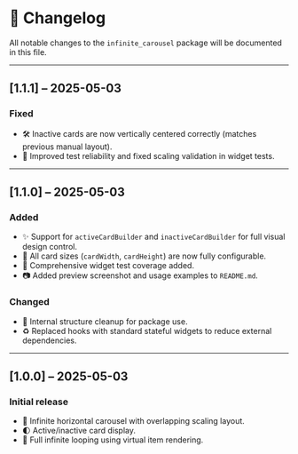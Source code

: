# 📓 Changelog

All notable changes to the `infinite_carousel` package will be documented in this file.

---

## [1.1.1] – 2025-05-03
### Fixed
- 🛠 Inactive cards are now vertically centered correctly (matches previous manual layout).
- 🧪 Improved test reliability and fixed scaling validation in widget tests.

---

## [1.1.0] – 2025-05-03
### Added
- ✨ Support for `activeCardBuilder` and `inactiveCardBuilder` for full visual design control.
- 📐 All card sizes (`cardWidth`, `cardHeight`) are now fully configurable.
- 🧪 Comprehensive widget test coverage added.
- 📷 Added preview screenshot and usage examples to `README.md`.

### Changed
- 🧼 Internal structure cleanup for package use.
- ♻️ Replaced hooks with standard stateful widgets to reduce external dependencies.

---

## [1.0.0] – 2025-05-03
### Initial release
- 🎉 Infinite horizontal carousel with overlapping scaling layout.
- 🌓 Active/inactive card display.
- 🔁 Full infinite looping using virtual item rendering.
